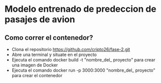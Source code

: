 # Modelo entrenado de predeccion de pasajes de avion

## Como correr el contenedor?

- Clona el repositorio https://github.com/cripto26/fase-2.git
- Abre una terminal y situate en el proyecto
- Ejecuta el comando docker build -t "nombre_del_ proyecto" para crear una imagen de Docker
- Ejecuta el comando docker run -p 3000:3000 "nombre_del_ proyecto" para crear el contenedor
